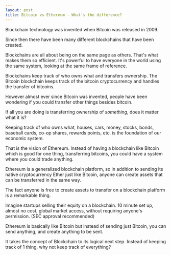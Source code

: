 ```yaml
---
layout: post
title: Bitcoin vs Ethereum - What's the difference?
---
```

Blockchain technology was invented when Bitcoin was released in 2009. 

Since then there have been many different blockchains that have been created. 

Blockchains are all about being on the same page as others. That's what makes them so efficient. It's powerful to have everyone in the world using the same system, looking at the same frame of reference.

Blockchains keep track of who owns what and transfers ownership. The Bitcoin blockchain keeps track of the bitcoin cryptocurrency and handles the transfer of bitcoins. 

However almost ever since Bitcoin was invented, people have been wondering if you could transfer other things besides bitcoin. 

If all you are doing is transferring ownership of *something*, does it matter what it is? 

Keeping track of who owns what, houses, cars, money, stocks, bonds, baseball cards, co-op shares, rewards points, etc. is the foundation of our economic system. 

That is the vision of Ethereum. Instead of having a blockchain like Bitcoin which is good for one thing, transferring bitcoins, you could have a system where you could trade anything. 

Ethereum is a generalized blockchain platform, so in addition to sending its native cryptocurrency Ether just like Bitcoin, anyone can create assets that can be transferred in the same way. 

The fact anyone is free to create assets to transfer on a blockchain platform is a remarkable thing. 

Imagine startups selling their equity on a blockchain. 10 minute set up, almost no cost, global market access, without requiring anyone's permission. (SEC approval recommended) 

Ethereum is basically like Bitcoin but instead of sending just Bitcoin, you can send anything, and create anything to be sent. 

It takes the concept of Blockchain to its logical next step. Instead of keeping track of 1 thing, why not keep track of everything?
